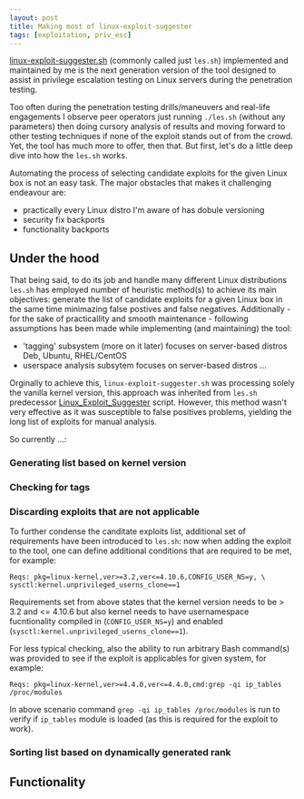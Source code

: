 ```yaml
---
layout: post
title: Making most of linux-exploit-suggester
tags: [exploitation, priv_esc]
---
```


[linux-exploit-suggester.sh](https://github.com/mzet-/linux-exploit-suggester) (commonly called just `les.sh`) implemented and maintained by me is the next generation version of the tool designed to assist in privilege escalation testing on Linux servers during the penetration testing.

Too often during the penetration testing drills/maneuvers and real-life engagements I observe peer operators just running `./les.sh` (without any parameters) then doing cursory analysis of results and moving forward to other testing techniques if none of the exploit stands out of from the crowd. Yet, the tool has much more to offer, then that. But first, let's do a little deep dive into how the `les.sh` works.

Automating the process of selecting candidate exploits for the given Linux box is not an easy task. The major obstacles that makes it challenging endeavour are:

- practically every Linux distro I'm aware of has dobule versioning
- security fix backports
- functionality backports

## Under the hood

That being said, to do its job and handle many different Linux distributions `les.sh` has employed number of heuristic method(s) to achieve its main objectives: generate the list of candidate exploits for a given Linux box in the same time minimazing false postives and false negatives. Additionally - for the sake of practicallity and smooth maintenance - following assumptions has been made while implementing (and maintaining) the tool:

- 'tagging' subsystem (more on it later) focuses on server-based distros Deb, Ubuntu, RHEL/CentOS
- userspace analysis subsytem focuses on server-based distros ...

Orginally to achieve this, `linux-exploit-suggester.sh` was processing solely the vanilla kernel version, this approach was inherited from `les.sh` predecessor [Linux_Exploit_Suggester](https://github.com/InteliSecureLabs/Linux_Exploit_Suggester) script. However, this method wasn't very effective as it was susceptible to false positives problems, yielding the long list of exploits for manual analysis.

So currently ...:

### Generating list based on kernel version

### Checking for tags

### Discarding exploits that are not applicable

To further condense the canditate exploits list, additional set of requirements have been introduced to `les.sh`: now when adding the exploit to the tool, one can define additional conditions that are required to be met, for example:

```
Reqs: pkg=linux-kernel,ver>=3.2,ver<=4.10.6,CONFIG_USER_NS=y, \
sysctl:kernel.unprivileged_userns_clone==1 
```

Requirements set from above states that the kernel version needs to be > 3.2 and <= 4.10.6 but also kernel needs to have usernamespace fucntionality compiled in (`CONFIG_USER_NS=y`) and enabled (`sysctl:kernel.unprivileged_userns_clone==1`).

For less typical checking, also the ability to run arbitrary Bash command(s) was provided to see if the exploit is applicables for given system, for example:

    Reqs: pkg=linux-kernel,ver>=4.4.0,ver<=4.4.0,cmd:grep -qi ip_tables /proc/modules

In above scenario command `grep -qi ip_tables /proc/modules` is run to verify if `ip_tables` module is loaded (as this is required for the exploit to work).

### Sorting list based on dynamically generated rank

## Functionality
